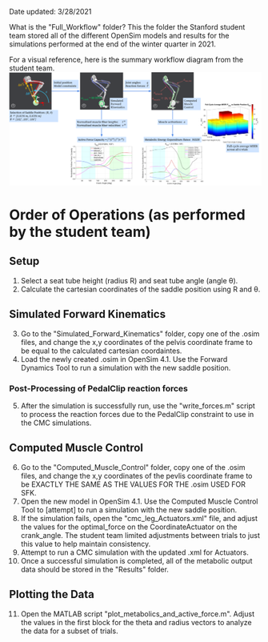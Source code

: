 Date updated: 3/28/2021

What is the "Full_Workflow" folder?
This the folder the Stanford student team stored all of the different OpenSim models and results for the simulations performed at the end of the winter quarter in 2021.

For a visual reference, here is the summary workflow diagram from the student team.
![Summary Workflow Diagram](../Documents/Summary_Flowchart.png)

# Order of Operations (as performed by the student team)
## Setup
1. Select a seat tube height (radius R) and seat tube angle (angle θ).
2. Calculate the cartesian coordinates of the saddle position using R and θ.

## Simulated Forward Kinematics
3. Go to the "Simulated_Forward_Kinematics" folder, copy one of the .osim files, and change the x,y coordinates of the pelvis coordinate frame to be equal to the calculated cartesian coordaintes.
4. Load the newly created .osim in OpenSim 4.1. Use the Forward Dynamics Tool to run a simulation with the new saddle position.

### Post-Processing of PedalClip reaction forces
5. After the simulation is successfully run, use the "write_forces.m" script to process the reaction forces due to the PedalClip constraint to use in the CMC simulations.

## Computed Muscle Control
6. Go to the "Computed_Muscle_Control" folder, copy one of the .osim files, and change the x,y coordinates of the pevlis coordinate frame to be EXACTLY THE SAME AS THE VALUES FOR THE .osim USED FOR SFK.
7. Open the new model in OpenSim 4.1. Use the Computed Muscle Control Tool to [attempt] to run a simulation with the new saddle position.
8. If the simulation fails, open the "cmc_leg_Actuators.xml" file, and adjust the values for the optimal_force on the CoordinateActuator on the crank_angle. The student team limited adjustments between trials to just this value to help maintain consistency.
9. Attempt to run a CMC simulation with the updated .xml for Actuators.
10. Once a successful simulation is completed, all of the metabolic output data should be stored in the "Results" folder.

## Plotting the Data
11. Open the MATLAB script "plot_metabolics_and_active_force.m". Adjust the values in the first block for the theta and radius vectors to analyze the data for a subset of trials.